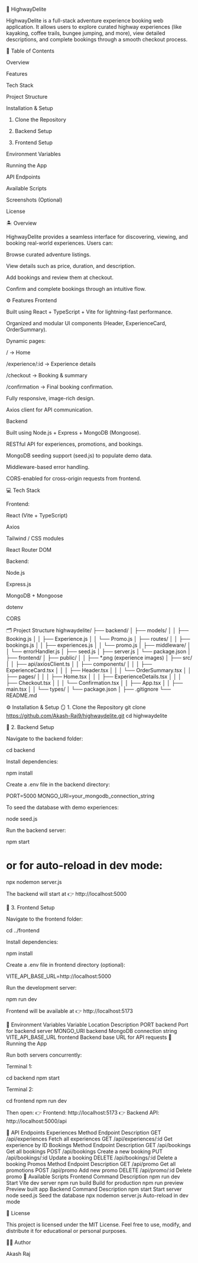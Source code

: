 🌄 HighwayDelite

HighwayDelite is a full-stack adventure experience booking web application.
It allows users to explore curated highway experiences (like kayaking, coffee trails, bungee jumping, and more), view detailed descriptions, and complete bookings through a smooth checkout process.

🧭 Table of Contents

Overview

Features

Tech Stack

Project Structure

Installation & Setup

1. Clone the Repository

2. Backend Setup

3. Frontend Setup

Environment Variables

Running the App

API Endpoints

Available Scripts

Screenshots (Optional)

License

🏝️ Overview

HighwayDelite provides a seamless interface for discovering, viewing, and booking real-world experiences.
Users can:

Browse curated adventure listings.

View details such as price, duration, and description.

Add bookings and review them at checkout.

Confirm and complete bookings through an intuitive flow.

⚙️ Features
Frontend

Built using React + TypeScript + Vite for lightning-fast performance.

Organized and modular UI components (Header, ExperienceCard, OrderSummary).

Dynamic pages:

/ → Home

/experience/:id → Experience details

/checkout → Booking & summary

/confirmation → Final booking confirmation.

Fully responsive, image-rich design.

Axios client for API communication.

Backend

Built using Node.js + Express + MongoDB (Mongoose).

RESTful API for experiences, promotions, and bookings.

MongoDB seeding support (seed.js) to populate demo data.

Middleware-based error handling.

CORS-enabled for cross-origin requests from frontend.

💻 Tech Stack

Frontend:

React (Vite + TypeScript)

Axios

Tailwind / CSS modules

React Router DOM

Backend:

Node.js

Express.js

MongoDB + Mongoose

dotenv

CORS

🗂 Project Structure
highwaydelite/
├── backend/
│   ├── models/
│   │   ├── Booking.js
│   │   ├── Experience.js
│   │   └── Promo.js
│   ├── routes/
│   │   ├── bookings.js
│   │   ├── experiences.js
│   │   └── promo.js
│   ├── middleware/
│   │   └── errorHandler.js
│   ├── seed.js
│   ├── server.js
│   └── package.json
│
├── frontend/
│   ├── public/
│   │   ├── *.png (experience images)
│   ├── src/
│   │   ├── api/axiosClient.ts
│   │   ├── components/
│   │   │   ├── ExperienceCard.tsx
│   │   │   ├── Header.tsx
│   │   │   └── OrderSummary.tsx
│   │   ├── pages/
│   │   │   ├── Home.tsx
│   │   │   ├── ExperienceDetails.tsx
│   │   │   ├── Checkout.tsx
│   │   │   └── Confirmation.tsx
│   │   ├── App.tsx
│   │   ├── main.tsx
│   │   └── types/
│   └── package.json
│
├── .gitignore
└── README.md

⚙️ Installation & Setup
🪞 1. Clone the Repository
git clone https://github.com/Akash-Raj9/highwaydelite.git
cd highwaydelite

🧩 2. Backend Setup

Navigate to the backend folder:

cd backend


Install dependencies:

npm install


Create a .env file in the backend directory:

PORT=5000
MONGO_URI=your_mongodb_connection_string

To seed the database with demo experiences:

node seed.js


Run the backend server:

npm start
# or for auto-reload in dev mode:
npx nodemon server.js


The backend will start at
👉 http://localhost:5000

💠 3. Frontend Setup

Navigate to the frontend folder:

cd ../frontend


Install dependencies:

npm install


Create a .env file in frontend directory (optional):

VITE_API_BASE_URL=http://localhost:5000


Run the development server:

npm run dev


Frontend will be available at
👉 http://localhost:5173

🔐 Environment Variables
Variable	Location	Description
PORT	backend	Port for backend server
MONGO_URI	backend	MongoDB connection string
VITE_API_BASE_URL	frontend	Backend base URL for API requests
🚀 Running the App

Run both servers concurrently:

Terminal 1:

cd backend
npm start


Terminal 2:

cd frontend
npm run dev


Then open:
👉 Frontend: http://localhost:5173
👉 Backend API: http://localhost:5000/api

📡 API Endpoints
Experiences
Method	Endpoint	Description
GET	/api/experiences	Fetch all experiences
GET	/api/experiences/:id	Get experience by ID
Bookings
Method	Endpoint	Description
GET	/api/bookings	Get all bookings
POST	/api/bookings	Create a new booking
PUT	/api/bookings/:id	Update a booking
DELETE	/api/bookings/:id	Delete a booking
Promos
Method	Endpoint	Description
GET	/api/promo	Get all promotions
POST	/api/promo	Add new promo
DELETE	/api/promo/:id	Delete promo
🧠 Available Scripts
Frontend
Command	Description
npm run dev	Start Vite dev server
npm run build	Build for production
npm run preview	Preview built app
Backend
Command	Description
npm start	Start server
node seed.js	Seed the database
npx nodemon server.js	Auto-reload in dev mode

	
	
📜 License

This project is licensed under the MIT License.
Feel free to use, modify, and distribute it for educational or personal purposes.

👨‍💻 Author

Akash Raj
